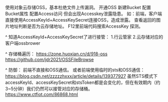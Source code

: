 使用对象云存储OSS，基本杜绝文件上传漏洞。
    开通OSS
    新建Bucket
    配置Bucket属性
    配置Access访问
但会出现Accesskey泄露隐患。
如：前端，客户端直接使用AccessKeyId+AccessKeySecret连接OSS，造成泄露。
查看返回的图片地址判断是否为云存储地址。
F12里前端代码搜索AccessKey 探测。

^
知道AccessKeyId+AccessKeySecret了进行接管：
1.行云管家
2.云存储对应的客户端ossbrower

^
存储桶遍历：
<https://zone.huoxian.cn/d/918-oss>
<https://github.com/jdr2021/OSSFileBrowse>


^
防御：
前端不直接和OSS通信。
或者前端使用临时的sts和OSS通信：<https://blog.csdn.net/zzzzzhxxx/article/details/139377927>
虽然STS模式下accessKeyId、accessKeySecret和stsToken都是会变化的，但在有效期内（约3\~5分钟）我们仍然可以接管对应的存储桶。
<https://www.ctfiot.com/86868.html>


